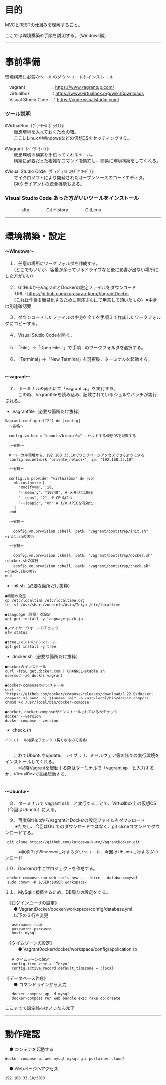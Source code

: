 # 目的
MVCとRESTの仕組みを理解すること。

ここでは環境構築の手順を説明する。（Windows編）

***
# 事前準備
環境構築に必要なツールのダウンロード＆インストール

　vagrant　　　　　　：https://www.vagrantup.com/ <br>
　virtualbox　　　　　：https://www.virtualbox.org/wiki/Downloads <br>
　Visual Studio Code　：https://code.visualstudio.com/ <br>

 ### ツール説明
 
  《VirtualBox（ｳﾞｧｰﾁｬﾙ ﾎﾞｯｸｽ）》<br>
  　　仮想環境を入れておくための箱。<br>
  　　ここにLinuxやWindowsなどの仮想OSをセッティングする。<br>
  
  《Vagrant（ﾍﾞｲｸﾞﾗﾝﾄ）》<br>
  　　仮想環境の構築を手伝ってくれるツール。<br>
  　　構築に必要だった複雑なコマンドを集約し、簡易に環境構築をしてくれる。<br>
     
   《Visual Studio Code（ｳﾞｨｼﾞｭｱﾙ ｽﾀﾁﾞｵ ｺｰﾄﾞ）》<br>
   　　マイクロソフトにより開発されたオープンソースのコードエディタ。<br>
   　　Gitクライアントの統合機能もある。<br>
     
 ### Visual Studio Code あった方がいいツールをインストール<br>
　　　- sftp
　　　- Git History
　　　- GitLens
      
***
# 環境構築・設定 <br>

#### ～Windows～ <br>

　１．任意の場所にワークフォルダを作成する。<br>
　　（どこでもいいが、容量が余っているドライブなど後に影響が出ない場所にした方がいい）<br>
 <br>
　２．GitHubからVagrantとDockerの設定ファイルをダウンロード<br>
　　 URL : https://github.com/kurosawa-kuro/VagrantDocker <br>
　　（これは作業を簡易化するために黒澤さんにて用意して頂いたもの）※中身は別途確認要 <br>
 <br>
　３．ダウンロードしたファイルの中身を全てを手順１で作成したワークフォルダにコピーする。<br>
 <br>
　４．Visual Studio Codeを開く。<br>
　<br>
　５．「File」→「Open File...」で手順１のワークフォルダを選択する。<br>
 <br>
　６．「Terminal」→「New Terminal」を選択肢、ターミナルを起動する。 <br>
 <br>
 
 #### ～vagrant～ <br>
　７．ターミナルの画面にて「vagrant up」を実行する。<br>
　　　この時、Vagrantfileを読み込み、記載されているシェルやバッチが実行される。<br>

- Vagrantfile（必要な箇所だけ抜粋）
```
Vagrant.configure("2") do |config|
　～省略～

　config.vm.box = "ubuntu/bionic64"　←セットする仮想OSを記載する
  
  ～省略～

　# ローカル環境から、192.168.33.10でウェブページアクセスできるようにする
  config.vm.network "private_network", ip: "192.168.33.10"

  ～省略～

　config.vm.provider "virtualbox" do |vb|
    vb.customize [
      "modifyvm", :id,
      "--memory", "10240", # メモリは10GB
      "--cpus", "2", # CPUは2つ
      "--ioapic", "on" # I/O APICを有効化
    ]
  end

  ～省略～
  
  　config.vm.provision :shell, path: "vagrant/bootstrap/init.sh"　←init.shの実行
  
  ～省略～

  　config.vm.provision :shell, path: "vagrant/bootstrap/docker.sh"　←docker.shの実行
  　config.vm.provision :shell, path: "vagrant/bootstrap/check.sh"　←check.shの実行
end

```
 - init.sh（必要な箇所だけ抜粋）
```
●時間の設定
cp /etc/localtime /etc/localtime.org
ln -sf /usr/share/zoneinfo/Asia/Tokyo /etc/localtime

●language（言語）の設定
apt-get install -y language-pack-ja

●ファイヤーウォールのチェック  
ufw status

●treeコマンドのインストール  
apt-get install -y tree
```

- docker.sh（必要な箇所だけ抜粋）
```
●dockerのインストール
curl -fsSL get.docker.com | CHANNEL=stable sh
usermod -aG docker vagrant

●docker-composeのインストール
curl -L "https://github.com/docker/compose/releases/download/1.22.0/docker-compose-$(uname -s)-$(uname -m)" -o /usr/local/bin/docker-compose
chmod +x /usr/local/bin/docker-compose

●docker、docker-composeがインストールされているかチェック
docker --version
docker-compose --version
```
- check.sh
```
インストール結果をチェック（長くなるので省略）
```
 <br>
　　これでUbuntuやupdate、ライブラリ、ミドルウェア等の諸々の実行環境をインストールしてくれる。 <br>
　　　※以降Vagrantを起動する際はターミナルで「vagrant up」と入力するか、VirtualBoxで直接起動する。<br>
 <br>
 
 #### ～Ubuntu～
　８．ターミナルで vagrant ssh　と実行することで、Virtualbox上の仮想OS（今回はUbuntu）に入る。<br>
 
　９．再度GitHubからVagrantとDockerの設定ファイルをダウンロード<br>
 　　 ※ただし、今回はGUIでのダウンロードではなく、git cloneコマンドでダウンロードする。<br>
    
     git clone https://github.com/kurosawa-kuro/VagrantDocker.git
     
　　　※手順２はWindowsに対するダウンロード、今回はUbuntuに対するダウンロード
 
 １０．Dockerの中にプロジェクトを作成する。
 
     docker-compose run web rails new . --force --database=mysql
     sudo chown -R $USER:$USER workspace/
     
 １１．MySqlに接続するため、DB周りの設定をする。<br>
 
　《ログインユーザの設定》 <br>
  　　● VagrantDocker/docker/workspace/config/database.yml <br>
    　　以下の３行を変更
      
       username: root
       password: password
       host: mysql

　《タイムゾーンの設定》<br>
　　　● VagrantDocker/docker/workspace/config/application.rb <br>
   
       # タイムゾーンの設定
       config.time_zone = 'Tokyo'
       config.active_record.default_timezone = :local
     
  《データベース作成》<br>
  　　● コマンドラインから入力<br>
    
       docker-compose up -d mysql
       docker-compose run web bundle exec rake db:create
    
    
    
 ここまでで設定絡みはいったん完了
 ***

# 動作確認 

　● コンテナを起動する<br>
 
    docker-compose up web mysql mysql-gui portainer cloud9
 
　● Webページへアクセス<br>
 
    192.168.33.10/3000
